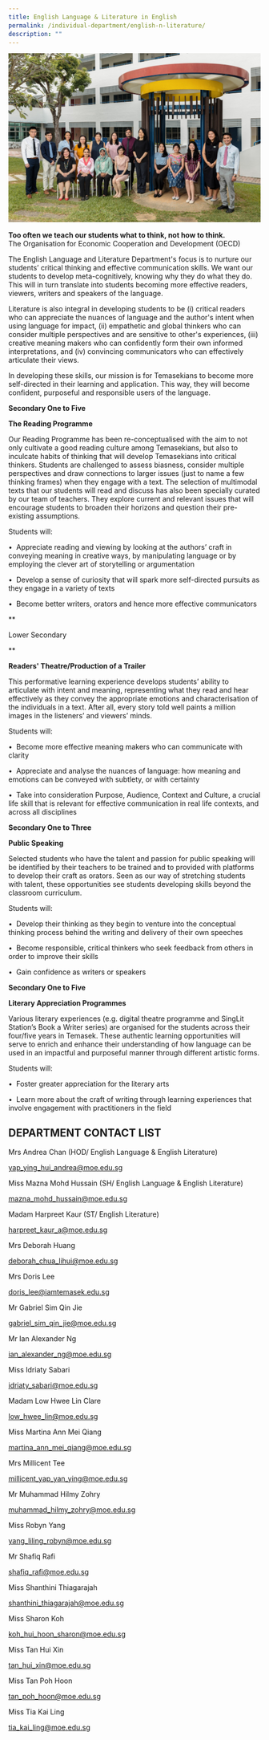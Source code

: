 ```yaml
---
title: English Language & Literature in English
permalink: /individual-department/english-n-literature/
description: ""
---
```

![2022.01.12 Temasek Sec Department Photographs 11764.jpg](/images/20220112%20Temasek%20Sec%20Department%20Photographs%2011764.jpg)  

**Too often we teach our students what to think, not how to think.**<br>
The Organisation for Economic Cooperation and Development (OECD)

The English Language and Literature Department's focus is to nurture our students’ critical thinking and effective communication skills. We want our students to develop meta-cognitively, knowing why they do what they do. This will in turn translate into students becoming more effective readers, viewers, writers and speakers of the language.

Literature is also integral in developing students to be (i) critical readers who can appreciate the nuances of language and the author's intent when using language for impact, (ii) empathetic and global thinkers who can consider multiple perspectives and are sensitive to other's experiences, (iii) creative meaning makers who can confidently form their own informed interpretations, and (iv) convincing communicators who can effectively articulate their views.

In developing these skills, our mission is for Temasekians to become more self-directed in their learning and application. This way, they will become confident, purposeful and responsible users of the language. 

**Secondary One to Five**  

  

**The Reading Programme**

Our Reading Programme has been re-conceptualised with the aim to not only cultivate a good reading culture among Temasekians, but also to inculcate habits of thinking that will develop Temasekians into critical thinkers. Students are challenged to assess biasness, consider multiple perspectives and draw connections to larger issues (just to name a few thinking frames) when they engage with a text. The selection of multimodal texts that our students will read and discuss has also been specially curated by our team of teachers. They explore current and relevant issues that will encourage students to broaden their horizons and question their pre-existing assumptions.

Students will:

•  Appreciate reading and viewing by looking at the authors’ craft in conveying meaning in creative ways, by manipulating language or by employing the clever art of storytelling or argumentation

•  Develop a sense of curiosity that will spark more self-directed pursuits as they engage in a variety of texts

•  Become better writers, orators and hence more effective communicators

**

Lower Secondary

**

  

**Readers' Theatre/Production of a Trailer**

This performative learning experience develops students’ ability to articulate with intent and meaning, representing what they read and hear effectively as they convey the appropriate emotions and characterisation of the individuals in a text. After all, every story told well paints a million images in the listeners’ and viewers’ minds.

Students will:

•  Become more effective meaning makers who can communicate with clarity

•  Appreciate and analyse the nuances of language: how meaning and emotions can be conveyed with subtlety, or with certainty

•  Take into consideration Purpose, Audience, Context and Culture, a crucial life skill that is relevant for effective communication in real life contexts, and across all disciplines

**Secondary One to Three**  

  

**Public Speaking**

Selected students who have the talent and passion for public speaking will be identified by their teachers to be trained and to provided with platforms to develop their craft as orators. Seen as our way of stretching students with talent, these opportunities see students developing skills beyond the classroom curriculum.

Students will:

•  Develop their thinking as they begin to venture into the conceptual thinking process behind the writing and delivery of their own speeches

•  Become responsible, critical thinkers who seek feedback from others in order to improve their skills

•  Gain confidence as writers or speakers

**Secondary One to Five**  

  

****Literary Appreciation Programmes****

Various literary experiences (e.g. digital theatre programme and SingLit Station’s Book a Writer series) are organised for the students across their four/five years in Temasek. These authentic learning opportunities will serve to enrich and enhance their understanding of how language can be used in an impactful and purposeful manner through different artistic forms.

Students will:

•  Foster greater appreciation for the literary arts

•  Learn more about the craft of writing through learning experiences that involve engagement with practitioners in the field

## DEPARTMENT CONTACT LIST 


Mrs Andrea Chan (HOD/ English Language & English Literature)  

yap_ying_hui_andrea@moe.edu.sg  

  

Miss Mazna Mohd Hussain (SH/ English Language & English Literature)  

mazna_mohd_hussain@moe.edu.sg  

  

Madam Harpreet Kaur (ST/ English Literature)  

harpreet_kaur_a@moe.edu.sg  

  

Mrs Deborah Huang  

deborah_chua_lihui@moe.edu.sg

  

Mrs Doris Lee  

doris_lee@iamtemasek.edu.sg

  

Mr Gabriel Sim Qin Jie 

gabriel_sim_qin_jie@moe.edu.sg

  

Mr Ian Alexander Ng 

ian_alexander_ng@moe.edu.sg

  

Miss Idriaty Sabari  

idriaty_sabari@moe.edu.sg

  

Madam Low Hwee Lin Clare

low_hwee_lin@moe.edu.sg

  

Miss Martina Ann Mei Qiang 

martina_ann_mei_qiang@moe.edu.sg

  

Mrs Millicent Tee  

millicent_yap_yan_ying@moe.edu.sg  

  

Mr Muhammad Hilmy Zohry  

muhammad_hilmy_zohry@moe.edu.sg  

  

Miss Robyn Yang  

yang_liling_robyn@moe.edu.sg

  

Mr Shafiq Rafi  

shafiq_rafi@moe.edu.sg  

  

Miss Shanthini Thiagarajah  

shanthini_thiagarajah@moe.edu.sg  

  

Miss Sharon Koh  

koh_hui_hoon_sharon@moe.edu.sg
  

Miss Tan Hui Xin

tan_hui_xin@moe.edu.sg  

  

Miss Tan Poh Hoon 

tan_poh_hoon@moe.edu.sg

  

Miss Tia Kai Ling  

tia_kai_ling@moe.edu.sg